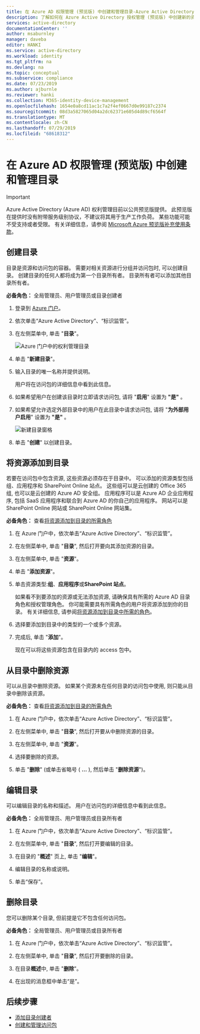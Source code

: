 ```yaml
---
title: 在 Azure AD 权限管理 (预览版) 中创建和管理目录-Azure Active Directory
description: 了解如何在 Azure Active Directory 授权管理 (预览版) 中创建新的资源容器和访问包。
services: active-directory
documentationCenter: ''
author: msaburnley
manager: daveba
editor: HANKI
ms.service: active-directory
ms.workload: identity
ms.tgt_pltfrm: na
ms.devlang: na
ms.topic: conceptual
ms.subservice: compliance
ms.date: 07/23/2019
ms.author: ajburnle
ms.reviewer: hanki
ms.collection: M365-identity-device-management
ms.openlocfilehash: 1654e0a8cd11ac1c7a2f4ef0667d0e99187c2374
ms.sourcegitcommit: 08d3a5827065d04a2dc62371e605d4d89cf6564f
ms.translationtype: MT
ms.contentlocale: zh-CN
ms.lasthandoff: 07/29/2019
ms.locfileid: "68618312"
---
```

# <a name="create-and-manage-a-catalog-in-azure-ad-entitlement-management-preview"></a>在 Azure AD 权限管理 (预览版) 中创建和管理目录

> [!IMPORTANT]
> Azure Active Directory (Azure AD) 权利管理目前以公共预览版提供。
> 此预览版在提供时没有附带服务级别协议，不建议将其用于生产工作负荷。 某些功能可能不受支持或者受限。
> 有关详细信息，请参阅 [Microsoft Azure 预览版补充使用条款](https://azure.microsoft.com/support/legal/preview-supplemental-terms/)。

## <a name="create-a-catalog"></a>创建目录

目录是资源和访问包的容器。 需要对相关资源进行分组并访问包时, 可以创建目录。 创建目录的任何人都将成为第一个目录所有者。 目录所有者可以添加其他目录所有者。

**必备角色：** 全局管理员、用户管理员或目录创建者

1. 登录到 [Azure 门户](https://portal.azure.com)。

1. 依次单击“Azure Active Directory”、“标识监管”。

1. 在左侧菜单中, 单击 "**目录**"。

    ![Azure 门户中的权利管理目录](./media/entitlement-management-catalog-create/catalogs.png)

1. 单击 "**新建目录**"。

1. 输入目录的唯一名称并提供说明。

    用户将在访问包的详细信息中看到此信息。

1. 如果希望用户在创建该目录时立即请求访问包, 请将 "**启用**" 设置为 **"是"** 。

1. 如果希望允许选定外部目录中的用户在此目录中请求访问包, 请将 "**为外部用户启用**" 设置为 **"是"** 。

    ![新建目录窗格](./media/entitlement-management-catalog-create/new-catalog.png)

1. 单击 "**创建**" 以创建目录。

## <a name="add-resources-to-a-catalog"></a>将资源添加到目录

若要在访问包中包含资源, 这些资源必须存在于目录中。 可以添加的资源类型包括组、应用程序和 SharePoint Online 站点。 这些组可以是云创建的 Office 365 组, 也可以是云创建的 Azure AD 安全组。 应用程序可以是 Azure AD 企业应用程序, 包括 SaaS 应用程序和联合到 Azure AD 的你自己的应用程序。 网站可以是 SharePoint Online 网站或 SharePoint Online 网站集。

**必备角色：** 查看[将资源添加到目录的所需角色](entitlement-management-delegate.md#required-roles-to-add-resources-to-a-catalog)

1. 在 Azure 门户中，依次单击“Azure Active Directory”、“标识监管”。

1. 在左侧菜单中, 单击 "**目录**", 然后打开要向其添加资源的目录。

1. 在左侧菜单中, 单击 "**资源**"。

1. 单击 "**添加资源**"。

1. 单击资源类型:**组**、**应用程序**或**SharePoint 站点**。

    如果看不到要添加的资源或无法添加资源, 请确保具有所需的 Azure AD 目录角色和授权管理角色。 你可能需要具有所需角色的用户将资源添加到你的目录。 有关详细信息, 请参阅[将资源添加到目录中所需的角色](entitlement-management-delegate.md#required-roles-to-add-resources-to-a-catalog)。

1. 选择要添加到目录中的类型的一个或多个资源。

1. 完成后, 单击 "**添加**"。

    现在可以将这些资源包含在目录内的 access 包中。

## <a name="remove-resources-from-a-catalog"></a>从目录中删除资源

可以从目录中删除资源。 如果某个资源未在任何目录的访问包中使用, 则只能从目录中删除该资源。

**必备角色：** 查看[将资源添加到目录的所需角色](entitlement-management-delegate.md#required-roles-to-add-resources-to-a-catalog)

1. 在 Azure 门户中，依次单击“Azure Active Directory”、“标识监管”。

1. 在左侧菜单中, 单击 "**目录**", 然后打开要从中删除资源的目录。

1. 在左侧菜单中, 单击 "**资源**"。

1. 选择要删除的资源。

1. 单击 "**删除**" (或单击省略号 ( **...** ), 然后单击 "**删除资源**")。

## <a name="edit-a-catalog"></a>编辑目录

可以编辑目录的名称和描述。 用户在访问包的详细信息中看到此信息。

**必备角色：** 全局管理员、用户管理员或目录所有者

1. 在 Azure 门户中，依次单击“Azure Active Directory”、“标识监管”。

1. 在左侧菜单中, 单击 "**目录**", 然后打开要编辑的目录。

1. 在目录的 "**概述**" 页上, 单击 "**编辑**"。

1. 编辑目录的名称或说明。

1. 单击“保存”。

## <a name="delete-a-catalog"></a>删除目录

您可以删除某个目录, 但前提是它不包含任何访问包。

**必备角色：** 全局管理员、用户管理员或目录所有者

1. 在 Azure 门户中，依次单击“Azure Active Directory”、“标识监管”。

1. 在左侧菜单中, 单击 "**目录**", 然后打开要删除的目录。

1. 在目录**概述**中, 单击 "**删除**"。

1. 在出现的消息框中单击“是”。

## <a name="next-steps"></a>后续步骤

- [添加目录创建者](entitlement-management-delegate.md#add-a-catalog-creator)
- [创建和管理访问包](entitlement-management-access-package-create.md)
